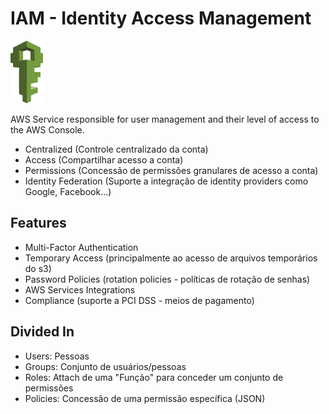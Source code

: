 # IAM - Identity Access Management

<img height=100px; src="../../../images/IAM_logo.png" />

AWS Service responsible for user management and their level of access to the AWS Console.

- Centralized (Controle centralizado da conta)
- Access (Compartilhar acesso a conta)
- Permissions (Concessão de permissões granulares de acesso a conta)
- Identity Federation (Suporte a integração de identity providers como Google, Facebook...)

## Features

- Multi-Factor Authentication
- Temporary Access (principalmente ao acesso de arquivos temporários do s3)
- Password Policies (rotation policies - políticas de rotação de senhas)
- AWS Services Integrations
- Compliance (suporte a PCI DSS - meios de pagamento)

## Divided In

- Users: Pessoas
- Groups: Conjunto de usuários/pessoas
- Roles: Attach de uma "Função" para conceder um conjunto de permissões
- Policies: Concessão de uma permissão específica (JSON)
